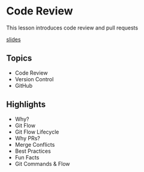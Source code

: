 # Code Review
This lesson introduces code review and pull requests

[slides](https://dpi-tta-slides.github.io/sdf-code-review)

## Topics
- Code Review
- Version Control
- GitHub

## Highlights
- Why?
- Git Flow
- Git Flow Lifecycle
- Why PRs?
- Merge Conflicts 
- Best Practices
- Fun Facts
- Git Commands & Flow
